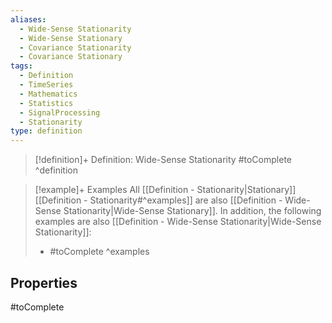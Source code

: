 ```yaml
---
aliases:
  - Wide-Sense Stationarity
  - Wide-Sense Stationary
  - Covariance Stationarity
  - Covariance Stationary
tags:
  - Definition
  - TimeSeries
  - Mathematics
  - Statistics
  - SignalProcessing
  - Stationarity
type: definition
---
```

> [!definition]+ Definition: Wide-Sense Stationarity
> #toComplete
^definition

> [!example]+ Examples
> All [[Definition - Stationarity|Stationary]] [[Definition - Stationarity#^examples]] are also [[Definition - Wide-Sense Stationarity|Wide-Sense Stationary]]. In addition, the following examples are also [[Definition - Wide-Sense Stationarity|Wide-Sense Stationarity]]:
> 
> - #toComplete
^examples

## Properties

#toComplete

